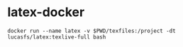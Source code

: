 # latex-docker

```
docker run --name latex -v $PWD/texfiles:/project -dt lucasfs/latex:texlive-full bash
```